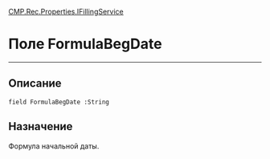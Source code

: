 ﻿---
Link: CMP.Rec.Properties.IFillingService.@FormulaBegDate
---

<!---  Навигация
[Имя проекта](#) :
-->
[CMP.Rec.Properties.IFillingService](Default)

# Поле FormulaBegDate
---

## Описание

    field FormulaBegDate :String

<!--
## Аргументы{#Args}

### Аргумент1

Описание аргумента 1
-->

## Назначение

Формула начальной даты.

<!--
## Пример

    FormulaBegDate...
-->

